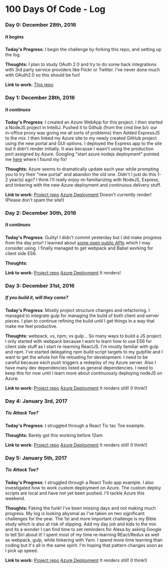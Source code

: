 # 100 Days Of Code - Log

### Day 0: December 28th, 2016
##### It begins

**Today's Progress**: I begin the challenge by forking this repo,  and setting up the log. 

**Thoughts:** I plan to study OAuth 2.0 and try to do some hack integrations with 3rd party service providers like Flickr or Twitter. I've never done much with OAuth2.0 so this should be fun!

**Link to work:** [This repo](https://github.com/cliff76/100-days-of-code)


### Day 1: December 28th, 2016
##### It continues

**Today's Progress**: I created an Azure WebApp for this project. I then started a NodeJS project in IntelliJ. Pushed it to Github (from the cmd line b/c our in-office proxy was giving me all sorts of problems) then Added ExpressJS to the mix. I then linked my Azure site to my newly created GitHub project using the new portal and GUI options. I deployed the Express app to the site but it didn't render initially. It was because I wasn't using the production port assigned by Azure. Googling "start azure nodejs deployment" pointed me [here](https://docs.microsoft.com/en-us/azure/app-service-web/app-service-web-nodejs-get-started) where I found my fix!

**Thoughts:** Azure seems to dramatically update each year while prompting you to try their "new portal" and abandon the old one. Didn't I just do this 1-2 year(s) ago? I think I'll really enjoy re-familiarizing with NodeJS, Express, and tinkering with the new Azure deployment and continuous delivery stuff.

**Link to work:** [Project repo](https://github.com/cliff76/100dayscraig)
[Azure Deployment](http://100dayscraig.azurewebsites.net) Doesn't currently render! (Please don't spam the site!)

### Day 2: December 30th, 2016
##### It continues

**Today's Progress**: Guilty! I didn't commit yesterday but I did make progress from the day prior! I learned about [some open public APIs](https://github.com/toddmotto/public-apis) which I may consider using. I finally managed to get webpack and Babel working for client side ES6.

**Thoughts:** 

**Link to work:** [Project repo](https://github.com/cliff76/100dayscraig)
[Azure Deployment](http://100dayscraig.azurewebsites.net) It renders!

### Day 3: December 31st, 2016
##### If you build it, will they come?

**Today's Progress**: Mostly project structure changes and refactoring. I managed to integrate gulp for managing the build of both client and server pieces. I plan to continue refining the build until I get things in a way that make me feel productive.

**Thoughts:** 
webpack, vs, npm, vs gulp... So many ways to build a JS project. I only started with webpack because I want to learn how to use ES6 for client side stuff as I start re-learning ReactJS. I'm mostly familiar with gulp and npm. I've started delegating npm build script targets to my gulpfile and I want to get the whole hot file reloading for development. I need to be careful because each push triggers a redeploy of my Azure server. Also I have many dev dependencies listed as general dependencies. I need to keep this for now until I learn more about continuously deploying nodeJS on Azure.

**Link to work:** [Project repo](https://github.com/cliff76/100dayscraig)
[Azure Deployment](http://100dayscraig.azurewebsites.net) It renders still! (I think!)

### Day 4: January 3rd, 2017
##### Tic Attack Toe?

**Today's Progress**: I struggled through a React Tic tac Toe example.

**Thoughts:** 
Barely got this working before 12am

**Link to work:** [Project repo](https://github.com/cliff76/100dayscraig)
[Azure Deployment](http://100dayscraig.azurewebsites.net) It renders still! (I think!)


### Day 5: January 5th, 2017
##### Tic Attack Toe?

**Today's Progress**: I struggled through a React Todo app example. I also investigated how to work custom deployment on Azure. The custom deploy scripts are local and have not yet been pushed. I'll tackle Azure this weekend.

**Thoughts:** 
Faking the funk! I've been missing days and not making much progress. My log is looking abysmal as I've taken on two significant challenges for the year. The 1st and more important challenge is my Bible study which is also at risk of slipping. Add my day job and kids to the mix and its a wonder I can find time to set reminders for Alexa by asking Google to tell Siri about it! I spent most of my time re-learning REact/Redux as well as webpack, gulp, while tinkering with Yarn. I spend more time learning than coding but it's all in the same spirit. I'm hoping that pattern changes soon as I pick up speed.

**Link to work:** [Project repo](https://github.com/cliff76/100dayscraig)
[Azure Deployment](http://100dayscraig.azurewebsites.net) It renders still! (I think!)

